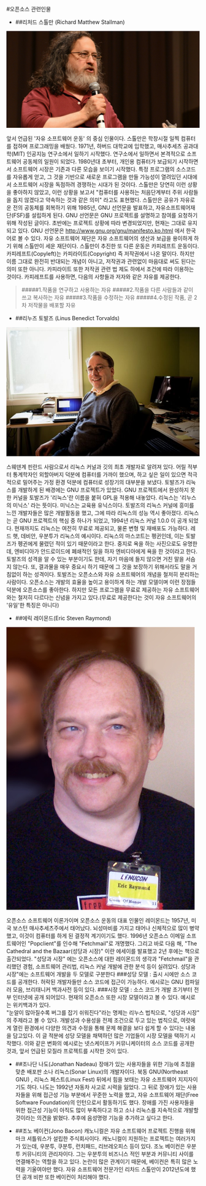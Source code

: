 #오픈소스 관련인물
 * ##리처드 스톨만 (Richard Matthew Stallman)

 ![](/assets/stallman.jpg)

  앞서 언급된 '자유 소프트웨어 운동' 의 중심 인물이다. 스톨만은 학창시절 일찍 컴퓨터를 접하며 프로그래밍을 배웠다. 1971년, 하버드 대학교에 입학했고, 매사추세츠 공과대학(MIT) 인공지능 연구소에서 일하기 시작했다. 연구소에서 일하면서 본격적으로 소프트웨어 공동체의 일원이 되었다. 1980년대 초부터, 개인용 컴퓨터가 보급되기 시작하면서 소프트웨어 시장은 기존과 다른 모습을 보이기 시작했다. 특정 프로그램의 소스코드를 자유롭게 얻고, 그 것을 기반으로 새로운 프로그램을 만들 가능성이 열려있던 시대에서 소프트웨어 시장을 독점하려 경쟁하는 시대가 된 것이다. 스톨만은 당연히 이런 상황을 좋아하지 않았고, 이런 상황을 보고서 "컴퓨터를 사용하는 처음단계부터 주위 사람들을 돕지 않겠다고 약속하는 것과 같은 의미" 라고도 표현했다. 스톨만은 공유가 자유로운 전의 공동체를 회복하기 위해 1985년, GNU 선언문을 발표하고, 자유소프트웨어재단(FSF)를 설립하게 된다. GNU 선언문은 GNU 프로젝트를 설명하고 참여를 요청하기 위해 작성된 글이다. 초반에는 프로젝트 상황에 따라 변경되었지만, 현재는 그대로 유지되고 있다. GNU 선언문은 http://www.gnu.org/gnu/manifesto.ko.html 에서 한국어로 볼 수 있다. 자유 소프트웨어 재단은 자유 소프트웨어의 생산과 보급을 용이하게 하기 위해 스톨만이 세운 재단이다. 스톨만이 추진한 또 다른 운동은 카피레프트 운동이다. 카피레프트(Copyleft)는 카피라이트(Copyright) 즉 저작권에서 나온 말이다. 하지만 이름 그대로 완전히 반대되는 개념이 아니고, 저작권과 관련없이 마음대로 써도 된다는 의미 또한 아니다. 카피라이트 또한 저작권 관련 법 제도 하에서 조건에 따라 이용하는 것이다. 카피레프트를 사용하면, 다음의 사항들과 저자와 같은 자유를 제공한다.
  >#####1.작품을 연구하고 사용하는 자유
  >#####2.작품을 다른 사람들과 같이 쓰고 복사하는 자유
  >#####3.작품을 수정하는 자유
  >#####4.수정된 작품, 곧 2차 저작물을 배포할 자유
  
 * ##리누즈 토발즈 (Linus Benedict Torvalds)

 ![](/assets/torvalds.jpg)

  스웨덴계 핀란드 사람으로서 리눅스 커널과 깃의 최초 개발자로 알려져 있다. 어릴 적부터 통계학자인 외할아버지 덕분에 컴퓨터를 가까이 했으며, 하고 싶은 일이 있으면 적극적으로 밀어주는 가정 환경 덕분에 컴퓨터로 성장기의 대부분을 보냈다. 토발즈가 리눅스를 개발하게 된 배경에는 GNU 프로젝트가 있었다. GNU 프로젝트에서 완성하지 못한 커널을 토발즈가 '리눅스'란 이름을 붙혀 GPL을 적용해 내놓았다. 리눅스는 '리누스의 미닉스' 라는 뜻이다. 미닉스는 교육용 유닉스이다. 토발즈의 리눅스 커널에 흥미를 느낀 개발자들은 많은 개발활동을 했고, 그에 따라 리눅스의 성능 역시 좋아졌다. 리눅스는 곧 GNU 프로젝트의 핵심 중 하나가 되었고, 1994년 리눅스 커널 1.0.0 이 공개 되었다. 현재까지도 리눅스는 여전히 무료로 제공되고, 물론 변형 및 재배포도 가능하다. 레드 햇, 데비안, 우분투가 리눅스의 예시이다. 
  리눅스의 마스코트는 펭귄인데, 이는 토발즈가 펭귄에게 물렸던 적이 있기 때문이라고 한다. 중지로 욕을 하는 사진으로도 유명한데, 엔비디아가 안드로이드에 폐쇄적인 일을 하자 엔비디아에게 욕을 한 것이라고 한다. 토발즈의 성격을 알 수 있는 부분이기도 한데, 자기 마음에 들지 않으면 거친 말을 서슴지 않는다. 또, 결과물을 매우 중요시 하기 때문에 그 것을 보장하기 위해서라도 말을 거침없이 하는 성격이다. 
  토발즈는 오픈소스와 자유 소프트웨어의 개념을 철저히 분리하는 사람이다. 오픈소스는 개발의 효율을 높이고 용이하게 하는 개발 모델이며 이런 장점들 덕분에 오픈소스를 좋아한다. 하지만 모든 프로그램을 무료로 제공하는 자유 소프트웨어와는 철저히 다르다는 신념을 가지고 있다.(무료로 제공한다는 것이 자유 소프트웨어의 '유일'한 특징은 아니다)


 * ##에릭 레이몬드(Eric Steven Raymond)

 ![](/assets/Raymond.jpg)

  오픈소스 소프트웨어 이론가이며 오픈소스 운동의 대표 인물인 레이몬드는 1957년, 미국 보스턴 매사추세츠주에서 태어났다. 뇌성마비를 가지고 태어나 신체적으로 많이 병약했고, 이것이 컴퓨터를 하게 된 결정적 계기이기도 했다. 1996년 오픈소스 이메일 소프트웨어인 "Popclient"를 인수해 "Fetchmail"로 개명했다. 그리고 바로 다음 해, "The Cathedral and the Bazaar(성당과 시장)" 이란 에세이를 발표했고 2년 후에는 책으로 출간되었다. "성당과 시장" 에는 오픈소스에 대한 레이몬드의 생각과 "Fetchmail"을 관리했던 경험, 소프트웨어 관리법, 리눅스 커널 개발에 관한 분석 등이 실려있다. 
  성당과 시장"에는 소프트웨어 개발을 두 모델로 구분한다
  ###성당 모델 :
  출시 시에만 소스 코드를 공개한다. 허락된 개발자들만 소스 코드에 접근이 가능하다.
  예시로는 GNU 컴파일러 모음, 브리태니커 백과사전 등이 있다. 
  ###시장 모델 :
  소스 코드가 개발 초기부터 전부 인터넷에 공개 되어있다. 현재의 오픈소스 또한 시장 모델이라고 볼 수 있다. 
  예시로는 위키백과가 있다.  
  "눈알이 많아질수록 버그를 잡기 쉬워진다"라는 명제는 리누스 법칙으로, "성당과 시장" 의 주제라고 볼 수 있다. 개발성과 수용성을 전제 조건으로 두고 있는 법칙으로, 여럿에게 열린 환경에서 다양한 의견과 수정을 통해 문제 해결을 보다 쉽게 할 수 있다는 내용을 담고있다. 이 글 적분에 성당 모델을 채택하던 많은 기업들이 시장 모델을 택하기 시작했다. 이와 같은 변화의 예시로는 넷스케이프가 커뮤니케이터의 소스 코드를 공개한 것과, 앞서 언급된 모질라 프로젝트를 시작한 것이 있다. 

* ##조나단 나도(Jonathan Nadeau)
  장애가 있는 사용자들을 위한 기능에 초점을 맞춘 배포판 소나 리눅스(Sonar Linux)의 개발자이다. 북동 GNU(Northeast GNU) , 리눅스 페스트(Linux Fest) 뒤에서 힘을 보태는 자유 소프트웨어 지지자이기도 하다. 나도는 1992년 자동차 사고로 시력을 잃었다. 그 뒤로 장애가 있는 사용자들을 위해 접근성 기능 부분에서 꾸준한 노력을 했고, 자유 소프트웨어 재단(Free Software Foundation)의 인턴으로서 활동하기도 했다. 장애를 가진 사용자들을 위한 접근성 기능이 아직도 많이 부족하다고 하고 소나 리눅스를 지속적으로 개발할 것이라는 의견을 밝혔다. 추후에 음성명령 기능을 추가하고 싶다고 한다. 

* ##조노 베이컨(Jono Bacon)
  캐노니컬은 자유 소프트웨어 프로젝트 진행을 위해 마크 셔틀워스가 설립한 주식회사이다. 캐노니컬이 지원하는 프로젝트는 여러가지가 있는데, 우분투, 쿠분투, 런치패드, 리브레오피스 등이 있다. 조노 베이컨은 우분투 커뮤니티의 관리자이다. 그는 우분투의 비즈니스 적인 부분과 커뮤니티 사이를 연결해주는 역할을 하고 있다. 논란이 많은 관계이기 때문에, 베이컨은 특히 많은 노력을 기울여야만 했다. 자유 소프트웨어 전문가인 리차드 스톨만이 2012년도에 했던 공개 비판 또한 베이컨이 처리해야 했다. 
